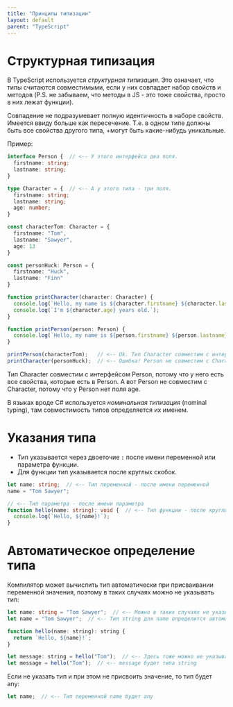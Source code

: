 ```yaml
---
title: "Принципы типизации"
layout: default
parent: "TypeScript"
---
```










# Структурная типизация

В TypeScript используется *структурная типизация*. Это означает, что типы считаются совместимыми, если у них совпадает набор свойств и методов (P.S. не забываем, что методы в JS - это тоже свойства, просто в них лежат функции).

Совпадение не подразумевает полную идентичность в наборе свойств. Имеется ввиду больше как пересечение. Т.е. в одном типе должны быть все свойства другого типа, +могут быть какие-нибудь уникальные.

Пример:

```typescript
interface Person {  // <-- У этого интерфейса два поля.
  firstname: string;
  lastname: string;
}

type Character = {  // <-- А у этого типа - три поля.
  firstname: string;
  lastname: string;
  age: number;
}

const characterTom: Character = {
  firstname: "Tom",
  lastname: "Sawyer",
  age: 13
}

const personHuck: Person = {
  firstname: "Huck",
  lastname: "Finn"
}

function printCharacter(character: Character) {
  console.log(`Hello, my name is ${character.firstname} ${character.lastname}!`);
  console.log(`I'm ${character.age} years old.`);
}

function printPerson(person: Person) {
  console.log(`Hello, my name is ${person.firstname} ${person.lastname}!`);
}

printPerson(characterTom);   // <-- Ok. Тип Character совместим с интерфейсом Person.
printCharacter(personHuck);  // <-- Ошибка! Person не совместим с Character, нет поля age.
```

Тип Character совместим с интерфейсом Person, потому что у него есть все свойства, которые есть в Person. А вот Person не совместим с Character, потому что у Person нет поля age.

В языках вроде C# используется *номинальная типизация* (nominal typing), там совместимость типов определяется их именем.



# Указания типа

* Тип указывается через двоеточие `:` после имени переменной или параметра функции.
* Для функции тип указывается после круглых скобок.

```typescript
let name: string;  // <-- Тип переменной - после имени переменной
name = "Tom Sawyer";
```

```typescript
// <-- Тип параметра - после имени параметра
function hello(name: string): void {  // <-- Тип функции - после круглых скобок
  console.log(`Hello, ${name}!`);
}
```

# Автоматическое определение типа

Компилятор может вычислить тип автоматически при присваивании переменной значения, поэтому в таких случаях можно не указывать тип:

```typescript
let name: string = "Tom Sawyer";  // <-- Можно в таких случаях не указывать тип
let name = "Tom Sawyer";  // <-- Тип string для name определится автоматически
```

```javascript
function hello(name: string): string {
  return `Hello, ${name}!`;
}

let message: string = hello("Tom");  // <-- Здесь тоже можно не указывать тип
let message = hello("Tom");  // <-- message будет типа string
```

Если не указать тип и при этом не присвоить значение, то тип будет any:

```typescript
let name;  // <-- Тип переменной name будет any
```